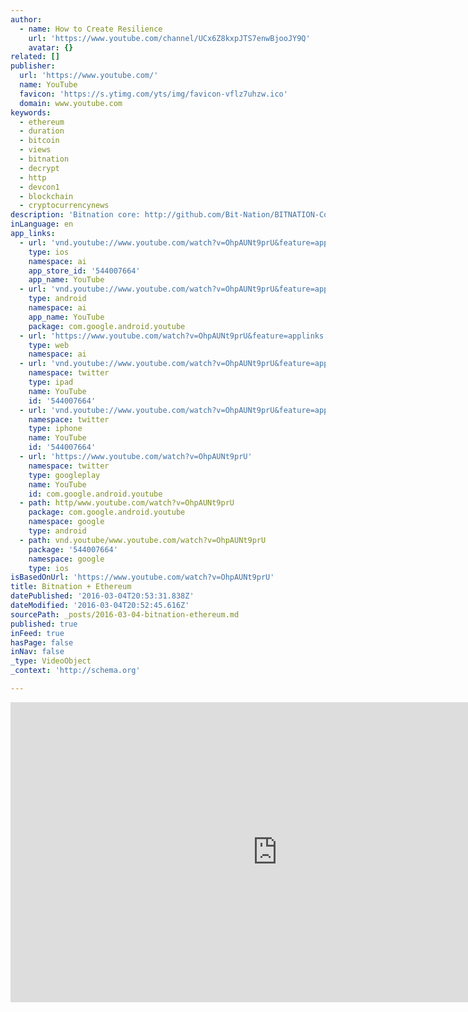 ```yaml
---
author:
  - name: How to Create Resilience
    url: 'https://www.youtube.com/channel/UCx6Z8kxpJTS7enwBjooJY9Q'
    avatar: {}
related: []
publisher:
  url: 'https://www.youtube.com/'
  name: YouTube
  favicon: 'https://s.ytimg.com/yts/img/favicon-vflz7uhzw.ico'
  domain: www.youtube.com
keywords:
  - ethereum
  - duration
  - bitcoin
  - views
  - bitnation
  - decrypt
  - http
  - devcon1
  - blockchain
  - cryptocurrencynews
description: 'Bitnation core: http://github.com/Bit-Nation/BITNATION-Constitution Bitnation website: http://bitnation.co On Twitter: http://twitter.com/mybitnation Ethereum website: http://ethereum.org Watch the'
inLanguage: en
app_links:
  - url: 'vnd.youtube://www.youtube.com/watch?v=OhpAUNt9prU&feature=applinks'
    type: ios
    namespace: ai
    app_store_id: '544007664'
    app_name: YouTube
  - url: 'vnd.youtube://www.youtube.com/watch?v=OhpAUNt9prU&feature=applinks'
    type: android
    namespace: ai
    app_name: YouTube
    package: com.google.android.youtube
  - url: 'https://www.youtube.com/watch?v=OhpAUNt9prU&feature=applinks'
    type: web
    namespace: ai
  - url: 'vnd.youtube://www.youtube.com/watch?v=OhpAUNt9prU&feature=applinks'
    namespace: twitter
    type: ipad
    name: YouTube
    id: '544007664'
  - url: 'vnd.youtube://www.youtube.com/watch?v=OhpAUNt9prU&feature=applinks'
    namespace: twitter
    type: iphone
    name: YouTube
    id: '544007664'
  - url: 'https://www.youtube.com/watch?v=OhpAUNt9prU'
    namespace: twitter
    type: googleplay
    name: YouTube
    id: com.google.android.youtube
  - path: http/www.youtube.com/watch?v=OhpAUNt9prU
    package: com.google.android.youtube
    namespace: google
    type: android
  - path: vnd.youtube/www.youtube.com/watch?v=OhpAUNt9prU
    package: '544007664'
    namespace: google
    type: ios
isBasedOnUrl: 'https://www.youtube.com/watch?v=OhpAUNt9prU'
title: Bitnation + Ethereum
datePublished: '2016-03-04T20:53:31.838Z'
dateModified: '2016-03-04T20:52:45.616Z'
sourcePath: _posts/2016-03-04-bitnation-ethereum.md
published: true
inFeed: true
hasPage: false
inNav: false
_type: VideoObject
_context: 'http://schema.org'

---
```

<iframe src="https://cdn.embedly.com/widgets/media.html?src=https%3A%2F%2Fwww.youtube.com%2Fembed%2FOhpAUNt9prU%3Ffeature%3Doembed&amp;url=https%3A%2F%2Fwww.youtube.com%2Fwatch%3Fv%3DOhpAUNt9prU&amp;image=https%3A%2F%2Fi.ytimg.com%2Fvi%2FOhpAUNt9prU%2Fhqdefault.jpg&amp;key=b7d04c9b404c499eba89ee7072e1c4f7&amp;type=text%2Fhtml&amp;schema=youtube" width="854" height="480" scrolling="no" frameborder="0" allowfullscreen="allowfullscreen" style=""></iframe>